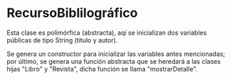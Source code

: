 # RecursoBiblilográfico

Esta clase es polimórfica (abstracta), aqí se inicializan dos variables públicas de tipo String (titulo y autor).

Se genera un constructor para inicializar las variables antes mencionadas; por último, se genera una función abstracta que se heredará a las clases hijas "Libro" y "Revista", dicha función se llama "mostrarDetalle".
